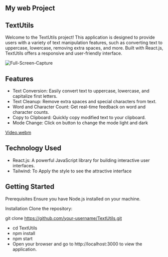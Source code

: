 ## My web Project

## TextUtils

Welcome to the TextUtils project! This application is designed to provide users with a variety of text manipulation features, such as converting text to uppercase, lowercase, removing extra spaces, and more. Built with React.js, TextUtils offers a responsive and user-friendly interface.

![Full-Screen-Capture](https://github.com/user-attachments/assets/a4679a23-f540-46d8-9eb2-c80c4e565f36)

## Features
- Text Conversion: Easily convert text to uppercase, lowercase, and capitalize first letters.
- Text Cleanup: Remove extra spaces and special characters from text.
- Word and Character Count: Get real-time feedback on word and character counts.
- Copy to Clipboard: Quickly copy modified text to your clipboard.
- Mode Change: Click on button to change the mode light and dark

[Video.webm](https://github.com/user-attachments/assets/3682f58a-5a34-4667-a622-d32561e798aa)

## Technology Used
- React.js: A powerful JavaScript library for building interactive user interfaces.
- Tailwind: To Apply the style to see the attractive interface

## Getting Started
Prerequisites
Ensure you have Node.js installed on your machine.

Installation
Clone the repository:

git clone https://github.com/your-username/TextUtils.git

- cd TextUtils
- npm install
- npm start
- Open your browser and go to http://localhost:3000 to view the application.
